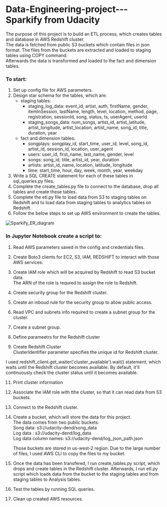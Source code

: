 # Data-Engineering-project---Sparkify from Udacity

The purpose of this project is to build an ETL process, which creates tables and database in AWS Redshift cluster.<br />
The data is fetched from public S3 buckets which contain files in json format. The files from the buckets are extracted and loaded to staging tables using COPY command.<br />
Afterwards the data is transformed and loaded to the fact and dimension tables.<br />

### To start:<br />
1. Set up config file for AWS parameters.<br />
2. Design star schema for the tables, which are:<br /> 
	- staging tables:<br /> 
		* staging_log_data: event_id, artist, auth, firstName, gender, itemInSession, lastName, length, level, location, method, page, registration, sessionId, song, status, ts, userAgent, userId<br />
		* staging_songs_data: num_songs, artist_id, artist_latitude, artist_longitude, artist_location, artist_name, song_id, title, duration, year<br />
	- fact and dimension tables:<br /> 
		* songplays: songplay_id, start_time, user_id, level, song_id, artist_id, session_id, location, user_agent<br />
		* users: user_id, first_name, last_name, gender, level<br />
		* songs: song_id, title, artist_id, year, duration<br />
		* artists: artist_id, name, location, latitude, longitude<br />
		* time: start_time, hour, day, week, month, year, weekday<br />
3. Write a SQL CREATE statement for each of these tables in sql_queries.py files.<br />
4. Complete the create_tables.py file to connect to the database, drop all tables and create these tables.<br />
5. Complete the etl.py file to load data from S3 to staging tables on Redshift and to load data from staging tables to analytics tables on Redshift.<br />
6. Follow the below steps to set up AWS environment to create the tables.<br />


![Sparkify_ER_diagram](https://github.com/gosiapalenga/Data-Engineering-project---Sparkify-Udacity/assets/22677245/fd0589ab-1ddd-4a90-ab4a-91037dd69415)

 
### In Jupyter Notebook create a script to:<br />

1. Read AWS parameters saved in the config and credentials files.<br />
2. Create Boto3 clients for EC2, S3, IAM, REDSHIFT to interact with those AWS services.<br />
3. Create IAM role which will be acquired by Redshift to read S3 bucket data. <br />
   The ARN of the role is requred to assign the role to Redshift.<br />
   
5. Create security group for the Redshift cluster.<br />
6. Create an inboud rule for the security group to allow public access.<br />
7. Read VPC and subnets info required to create a subnet group for the cluster.<br />
8. Create a subnet group.<br />
9. Define parameetrs for the Redshift cluster<br />
10. Create Redshift Cluster<br />
   ClusterIdentifier parameter specifies the unique id for Redshift cluster.<br />
   
   I used redshift_client.get_waiter('cluster_available').wait() statement, which waits until the Redshift cluster becomes available.
   By default, it'll continuously check the cluster status until it becomes available.
   
11. Print cluster information
12. Associate the IAM role with tthe cluster, so that it can read data from S3 buckets.
13. Connect to the Redshift cluster.
14. Create a bucket, which will store the data for this project.<br />
    The data comes from two public buckets: <br />
    Song data: s3://udacity-dend/song_data<br />
    Log data : s3://udacity-dend/log_data<br />
    Log data column names: s3://udacity-dend/log_json_path.json<br />
   
    Those buckets are stored in us-west-2 region.
	Due to the large number of files, I used AWS CLI to copy the files to my bucket.
	
15. Once the data has been transfered, I run create_tables.py script, which drops and create tables in the Redshift cluster.
	Afterwards, I run etl.py script which loads data from the bucket to the staging tables and from staging tables to Analysis tables.
	
16. Test the tables by running SQL queries.
17. Clean up created AWS resources.
